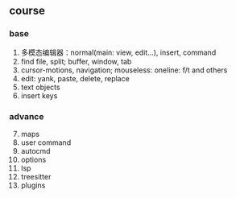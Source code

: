 ## course

### base

1. 多模态编辑器：normal(main: view, edit...), insert, command
2. find file, split; buffer, window, tab
3. cursor-motions, navigation; mouseless: oneline: f/t and others
4. edit: yank, paste, delete, replace
5. text objects
6. insert keys

### advance

7. maps
8. user command
9. autocmd
10. options
11. lsp
12. treesitter
11. plugins
